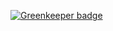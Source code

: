 
[![Greenkeeper badge](https://badges.greenkeeper.io/dreambo8563/rx-reactStore-demo.svg)](https://greenkeeper.io/)

